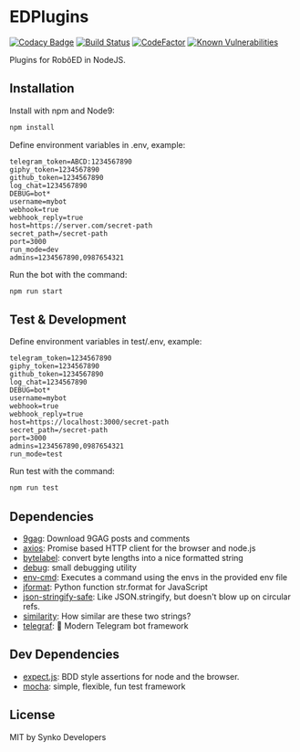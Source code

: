 # EDPlugins
[![Codacy Badge](https://api.codacy.com/project/badge/Grade/12cf1e007a9943b09071136a9f150f86)](https://www.codacy.com/app/tiagodanin/EDPlugins?utm_source=github.com&amp;utm_medium=referral&amp;utm_content=SynkoDevelopers/EDPlugins&amp;utm_campaign=Badge_Grade) [![Build Status](https://travis-ci.org/SynkoDevelopers/EDPlugins.svg?branch=master)](https://travis-ci.org/SynkoDevelopers/EDPlugins)  [![CodeFactor](https://www.codefactor.io/repository/github/synkodevelopers/edplugins/badge)](https://www.codefactor.io/repository/github/synkodevelopers/edplugins) [![Known Vulnerabilities](https://snyk.io/test/github/SynkoDevelopers/EDPlugins/badge.svg?targetFile=package.json)](https://snyk.io/test/github/SynkoDevelopers/EDPlugins?targetFile=package.json)

Plugins for RobôED in NodeJS.

## Installation

Install with npm and Node9:

```sh
npm install
```

Define environment variables in .env, example:

```
telegram_token=ABCD:1234567890
giphy_token=1234567890
github_token=1234567890
log_chat=1234567890
DEBUG=bot*
username=mybot
webhook=true
webhook_reply=true
host=https://server.com/secret-path
secret_path=/secret-path
port=3000
run_mode=dev
admins=1234567890,0987654321
```

Run the bot with the command:

```bash
npm run start
```

## Test & Development

Define environment variables in test/.env, example:

```
telegram_token=1234567890
giphy_token=1234567890
github_token=1234567890
log_chat=1234567890
DEBUG=bot*
username=mybot
webhook=true
webhook_reply=true
host=https://localhost:3000/secret-path
secret_path=/secret-path
port=3000
admins=1234567890,0987654321
run_mode=test
```

Run test with the command:

```bash
npm run test
```

## Dependencies

- [9gag](https://ghub.io/9gag): Download 9GAG posts and comments
- [axios](https://ghub.io/axios): Promise based HTTP client for the browser and node.js
- [bytelabel](https://ghub.io/bytelabel): convert byte lengths into a nice formatted string
- [debug](https://ghub.io/debug): small debugging utility
- [env-cmd](https://ghub.io/env-cmd): Executes a command using the envs in the provided env file
- [jformat](https://ghub.io/jformat): Python function str.format for JavaScript
- [json-stringify-safe](https://ghub.io/json-stringify-safe): Like JSON.stringify, but doesn&#39;t blow up on circular refs.
- [similarity](https://ghub.io/similarity): How similar are these two strings?
- [telegraf](https://ghub.io/telegraf): 📡 Modern Telegram bot framework

## Dev Dependencies

- [expect.js](https://ghub.io/expect.js): BDD style assertions for node and the browser.
- [mocha](https://ghub.io/mocha): simple, flexible, fun test framework

## License

MIT by Synko Developers
